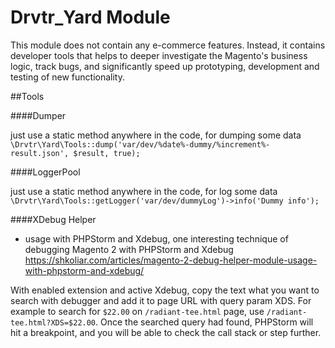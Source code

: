 # Drvtr_Yard Module

This module does not contain any e-commerce features. Instead, it contains developer tools that helps to deeper investigate the Magento's business logic, track bugs, and significantly speed up prototyping, development and testing of new functionality.

##Tools

####Dumper

just use a static method anywhere in the code, for dumping some data
`\Drvtr\Yard\Tools::dump('var/dev/%date%-dummy/%increment%-result.json', $result, true);`

####LoggerPool

just use a static method anywhere in the code, for log some data
`\Drvtr\Yard\Tools::getLogger('var/dev/dummyLog')->info('Dummy info');`

####XDebug Helper
- usage with PHPStorm and Xdebug, one interesting technique of debugging Magento 2 with PHPStorm and Xdebug
https://shkoliar.com/articles/magento-2-debug-helper-module-usage-with-phpstorm-and-xdebug/

With enabled extension and active Xdebug, copy the text what you want to search with debugger and add it to page URL with query param XDS. For example to search for `$22.00` on `/radiant-tee.html` page, use `/radiant-tee.html?XDS=$22.00`. Once the searched query had found, PHPStorm will hit a breakpoint, and you will be able to check the call stack or step further.
